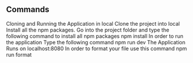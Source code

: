 ## Commands
Cloning and Running the Application in local
Clone the project into local
Install all the npm packages. Go into the project folder and type the following command to install all npm packages
npm install
In order to run the application Type the following command
npm run dev
The Application Runs on localhost:8080
In order  to format your file use this command
npm run format



